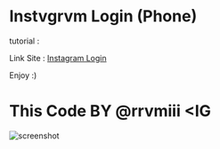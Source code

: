 # Instvgrvm Login (Phone)

tutorial :

Link Site : [Instagram Login](https://rrvmiii.github.io/Instagram.login.v1/login.html)

Enjoy :)

# This Code BY @rrvmiii <IG

![screenshot](https://github.com/user-attachments/assets/211c3320-78af-47e2-bd2b-c7f1e83ec1ff)
